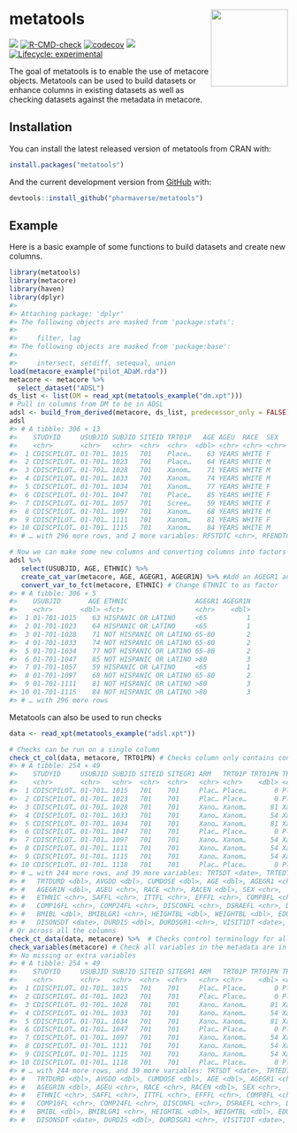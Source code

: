 
<!-- README.md is generated from README.Rmd. Please edit that file -->

# metatools <a href='https://github.com/pharmaverse/metatools'><img src="man/figures/metatools.png" align="right" style="height:139px;"/></a>

<!-- badges: start -->

[<img src="http://pharmaverse.org/shields/metatools.svg"/>](https://pharmaverse.org)
[![R-CMD-check](https://github.com/pharmaverse/metatools/workflows/R-CMD-check/badge.svg)](https://github.com/pharmaverse/metatools/actions)
[![codecov](https://codecov.io/gh/pharmaverse/metatools/branch/main/graph/badge.svg?token=55N5APFLPA)](https://app.codecov.io/gh/pharmaverse/metatools)
[<img src="https://img.shields.io/badge/License-MIT-blue.svg"/>](https://github.com/pharmaverse/metatools/blob/main/LICENSE)
[![Lifecycle:
experimental](https://img.shields.io/badge/lifecycle-experimental-orange.svg)](https://lifecycle.r-lib.org/articles/stages.html#experimental)

<!-- badges: end -->

The goal of metatools is to enable the use of metacore objects.
Metatools can be used to build datasets or enhance columns in existing
datasets as well as checking datasets against the metadata in metacore.

## Installation

You can install the latest released version of metatools from CRAN with:

``` r
install.packages("metatools")
```

And the current development version from
[GitHub](https://github.com/pharmaverse/metatools) with:

``` r
devtools::install_github("pharmaverse/metatools")
```

## Example

Here is a basic example of some functions to build datasets and create
new columns.

``` r
library(metatools)
library(metacore)
library(haven)
library(dplyr)
#> 
#> Attaching package: 'dplyr'
#> The following objects are masked from 'package:stats':
#> 
#>     filter, lag
#> The following objects are masked from 'package:base':
#> 
#>     intersect, setdiff, setequal, union
load(metacore_example("pilot_ADaM.rda"))
metacore <- metacore %>%
  select_dataset("ADSL")
ds_list <- list(DM = read_xpt(metatools_example("dm.xpt")))
# Pull in columns from DM to be in ADSL
adsl <- build_from_derived(metacore, ds_list, predecessor_only = FALSE) 
adsl 
#> # A tibble: 306 × 13
#>    STUDYID     USUBJID SUBJID SITEID TRT01P   AGE AGEU  RACE  SEX   ETHNIC DTHFL
#>    <chr>       <chr>   <chr>  <chr>  <chr>  <dbl> <chr> <chr> <chr> <chr>  <chr>
#>  1 CDISCPILOT… 01-701… 1015   701    Place…    63 YEARS WHITE F     HISPA… ""   
#>  2 CDISCPILOT… 01-701… 1023   701    Place…    64 YEARS WHITE M     HISPA… ""   
#>  3 CDISCPILOT… 01-701… 1028   701    Xanom…    71 YEARS WHITE M     NOT H… ""   
#>  4 CDISCPILOT… 01-701… 1033   701    Xanom…    74 YEARS WHITE M     NOT H… ""   
#>  5 CDISCPILOT… 01-701… 1034   701    Xanom…    77 YEARS WHITE F     NOT H… ""   
#>  6 CDISCPILOT… 01-701… 1047   701    Place…    85 YEARS WHITE F     NOT H… ""   
#>  7 CDISCPILOT… 01-701… 1057   701    Scree…    59 YEARS WHITE F     HISPA… ""   
#>  8 CDISCPILOT… 01-701… 1097   701    Xanom…    68 YEARS WHITE M     NOT H… ""   
#>  9 CDISCPILOT… 01-701… 1111   701    Xanom…    81 YEARS WHITE F     NOT H… ""   
#> 10 CDISCPILOT… 01-701… 1115   701    Xanom…    84 YEARS WHITE M     NOT H… ""   
#> # … with 296 more rows, and 2 more variables: RFSTDTC <chr>, RFENDTC <chr>

# Now we can make some new columns and converting columns into factors
adsl %>%
   select(USUBJID, AGE, ETHNIC) %>% 
   create_cat_var(metacore, AGE, AGEGR1, AGEGR1N) %>% #Add an AGEGR1 and AGEGR1N column
   convert_var_to_fct(metacore, ETHNIC) # Change ETHNIC to as factor 
#> # A tibble: 306 × 5
#>    USUBJID       AGE ETHNIC                 AGEGR1 AGEGR1N
#>    <chr>       <dbl> <fct>                  <chr>    <dbl>
#>  1 01-701-1015    63 HISPANIC OR LATINO     <65          1
#>  2 01-701-1023    64 HISPANIC OR LATINO     <65          1
#>  3 01-701-1028    71 NOT HISPANIC OR LATINO 65-80        2
#>  4 01-701-1033    74 NOT HISPANIC OR LATINO 65-80        2
#>  5 01-701-1034    77 NOT HISPANIC OR LATINO 65-80        2
#>  6 01-701-1047    85 NOT HISPANIC OR LATINO >80          3
#>  7 01-701-1057    59 HISPANIC OR LATINO     <65          1
#>  8 01-701-1097    68 NOT HISPANIC OR LATINO 65-80        2
#>  9 01-701-1111    81 NOT HISPANIC OR LATINO >80          3
#> 10 01-701-1115    84 NOT HISPANIC OR LATINO >80          3
#> # … with 296 more rows
```

Metatools can also be used to run checks

``` r
data <- read_xpt(metatools_example("adsl.xpt"))

# Checks can be run on a single column
check_ct_col(data, metacore, TRT01PN) # Checks column only contains control terminology
#> # A tibble: 254 × 49
#>    STUDYID     USUBJID SUBJID SITEID SITEGR1 ARM   TRT01P TRT01PN TRT01A TRT01AN
#>    <chr>       <chr>   <chr>  <chr>  <chr>   <chr> <chr>    <dbl> <chr>    <dbl>
#>  1 CDISCPILOT… 01-701… 1015   701    701     Plac… Place…       0 Place…       0
#>  2 CDISCPILOT… 01-701… 1023   701    701     Plac… Place…       0 Place…       0
#>  3 CDISCPILOT… 01-701… 1028   701    701     Xano… Xanom…      81 Xanom…      81
#>  4 CDISCPILOT… 01-701… 1033   701    701     Xano… Xanom…      54 Xanom…      54
#>  5 CDISCPILOT… 01-701… 1034   701    701     Xano… Xanom…      81 Xanom…      81
#>  6 CDISCPILOT… 01-701… 1047   701    701     Plac… Place…       0 Place…       0
#>  7 CDISCPILOT… 01-701… 1097   701    701     Xano… Xanom…      54 Xanom…      54
#>  8 CDISCPILOT… 01-701… 1111   701    701     Xano… Xanom…      54 Xanom…      54
#>  9 CDISCPILOT… 01-701… 1115   701    701     Xano… Xanom…      54 Xanom…      54
#> 10 CDISCPILOT… 01-701… 1118   701    701     Plac… Place…       0 Place…       0
#> # … with 244 more rows, and 39 more variables: TRTSDT <date>, TRTEDT <date>,
#> #   TRTDURD <dbl>, AVGDD <dbl>, CUMDOSE <dbl>, AGE <dbl>, AGEGR1 <chr>,
#> #   AGEGR1N <dbl>, AGEU <chr>, RACE <chr>, RACEN <dbl>, SEX <chr>,
#> #   ETHNIC <chr>, SAFFL <chr>, ITTFL <chr>, EFFFL <chr>, COMP8FL <chr>,
#> #   COMP16FL <chr>, COMP24FL <chr>, DISCONFL <chr>, DSRAEFL <chr>, DTHFL <chr>,
#> #   BMIBL <dbl>, BMIBLGR1 <chr>, HEIGHTBL <dbl>, WEIGHTBL <dbl>, EDUCLVL <dbl>,
#> #   DISONSDT <date>, DURDIS <dbl>, DURDSGR1 <chr>, VISIT1DT <date>, …
# Or across all the columns 
check_ct_data(data, metacore) %>%  # Checks control terminology for all columns 
check_variables(metacore) # Check all variables in the metadata are in the dataset and there aren't any extra columns 
#> No missing or extra variables
#> # A tibble: 254 × 49
#>    STUDYID     USUBJID SUBJID SITEID SITEGR1 ARM   TRT01P TRT01PN TRT01A TRT01AN
#>    <chr>       <chr>   <chr>  <chr>  <chr>   <chr> <chr>    <dbl> <chr>    <dbl>
#>  1 CDISCPILOT… 01-701… 1015   701    701     Plac… Place…       0 Place…       0
#>  2 CDISCPILOT… 01-701… 1023   701    701     Plac… Place…       0 Place…       0
#>  3 CDISCPILOT… 01-701… 1028   701    701     Xano… Xanom…      81 Xanom…      81
#>  4 CDISCPILOT… 01-701… 1033   701    701     Xano… Xanom…      54 Xanom…      54
#>  5 CDISCPILOT… 01-701… 1034   701    701     Xano… Xanom…      81 Xanom…      81
#>  6 CDISCPILOT… 01-701… 1047   701    701     Plac… Place…       0 Place…       0
#>  7 CDISCPILOT… 01-701… 1097   701    701     Xano… Xanom…      54 Xanom…      54
#>  8 CDISCPILOT… 01-701… 1111   701    701     Xano… Xanom…      54 Xanom…      54
#>  9 CDISCPILOT… 01-701… 1115   701    701     Xano… Xanom…      54 Xanom…      54
#> 10 CDISCPILOT… 01-701… 1118   701    701     Plac… Place…       0 Place…       0
#> # … with 244 more rows, and 39 more variables: TRTSDT <date>, TRTEDT <date>,
#> #   TRTDURD <dbl>, AVGDD <dbl>, CUMDOSE <dbl>, AGE <dbl>, AGEGR1 <chr>,
#> #   AGEGR1N <dbl>, AGEU <chr>, RACE <chr>, RACEN <dbl>, SEX <chr>,
#> #   ETHNIC <chr>, SAFFL <chr>, ITTFL <chr>, EFFFL <chr>, COMP8FL <chr>,
#> #   COMP16FL <chr>, COMP24FL <chr>, DISCONFL <chr>, DSRAEFL <chr>, DTHFL <chr>,
#> #   BMIBL <dbl>, BMIBLGR1 <chr>, HEIGHTBL <dbl>, WEIGHTBL <dbl>, EDUCLVL <dbl>,
#> #   DISONSDT <date>, DURDIS <dbl>, DURDSGR1 <chr>, VISIT1DT <date>, …
```

